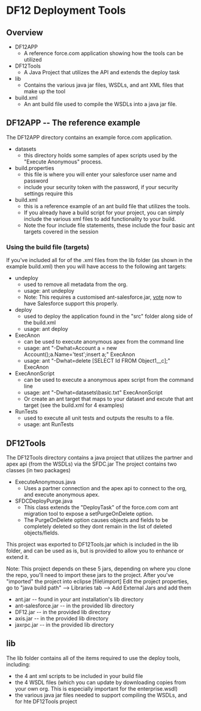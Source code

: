 # DF12 Deployment Tools

## Overview
* DF12APP   
    * A reference force.com application showing how the tools can be utilized
* DF12Tools
    * A Java Project that utilizes the API and extends the deploy task
* lib
    * Contains the various java jar files, WSDLs, and ant XML files that make up the tool
* build.xml
    * An ant build file used to compile the WSDLs into a java jar file.



## DF12APP -- The reference example
The DF12APP directory contains an example force.com application.

* datasets
    * this directory holds some samples of apex scripts used by the "Execute Anonymous" process.
* build.properties
    * this file is where you will enter your salesforce user name and password
    * include your security token with the password, if your security settings require this
* build.xml
    * this is a reference example of an ant build file that utilizes the tools.  
    * If you already have a build script for your project, you can simply include the various xml files to add functionality to your build.
    * Note the four include file statements, these include the four basic ant targets covered in the session

### Using the build file (targets)
If you've included all for of the .xml files from the lib folder (as shown in the example build.xml) then you will have access to the following ant targets:

* undeploy       
    * used to remove all metadata from the org.
    * usage: ant undeploy
    * Note: This requires a customised ant-salesforce.jar, [vote](https://success.salesforce.com/ideaView?id=08730000000kqeFAAQ) now to have Salesforce support this properly.
* deploy
    * used to deploy the application found in the "src" folder along side of the build.xml
    * usage: ant deploy
* ExecAnon
    * can be used to execute anonymous apex from the command line
    * usage: ant "-Dwhat=Account a = new Account();a.Name='test';insert a;" ExecAnon
    * usage: ant "-Dwhat=delete [SELECT Id FROM Object1__c];" ExecAnon
* ExecAnonScript
    * can be used to execute a anonymous apex script from the command line
    * usage: ant "-Dwhat=datasets\basic.txt" ExecAnonScript
    * Or create an ant target that maps to your dataset and excute that ant target (see the build.xml for 4 examples)
* RunTests
    * used to execute all unit tests and outputs the results to a file.
    * usage: ant RunTests


## DF12Tools
The DF12Tools directory contains a java project that utilizes the partner and apex api (from the WSDLs) via the SFDC.jar
The project contains two classes (in two packages)
* ExecuteAnonymous.java
    * Uses a partner connection and the apex api to connect to the org, and execute anonymous apex.
* SFDCDeployPurge.java
    * This class extends the "DeployTask" of the force.com com ant migration tool to expose a setPurgeOnDelete option.  
    * The PurgeOnDelete option causes objects and fields to be completely deleted so they dont remain in the list of deleted objects/fields.

This project was exported to DF12Tools.jar which is included in the lib folder, and can be used as is, but is provided to allow you to enhance or extend it.

Note: This project depends on these 5 jars, depending on where you clone the repo, you'll need to import these jars to the project.
After you've "imported" the project into eclipse [file\import]
Edit the project properties, go to "java build path" --> Libraries tab --> Add External Jars and add them
* ant.jar  -- found in your ant installation's lib directory
* ant-salesforce.jar -- in the provided lib directory
* DF12.jar -- in the provided lib directory
* axis.jar -- in the provided lib directory
* jaxrpc.jar -- in the provided lib directory



## lib
The lib folder contains all of the items required to use the deploy tools, including:
* the 4 ant xml scripts to be included in your build file
* the 4 WSDL files (which you can update by downloading copies from your own org.  This is especially important for the enterprise.wsdl)
* the various java jar files needed to support compiling the WSDLs, and for hte DF12Tools project







